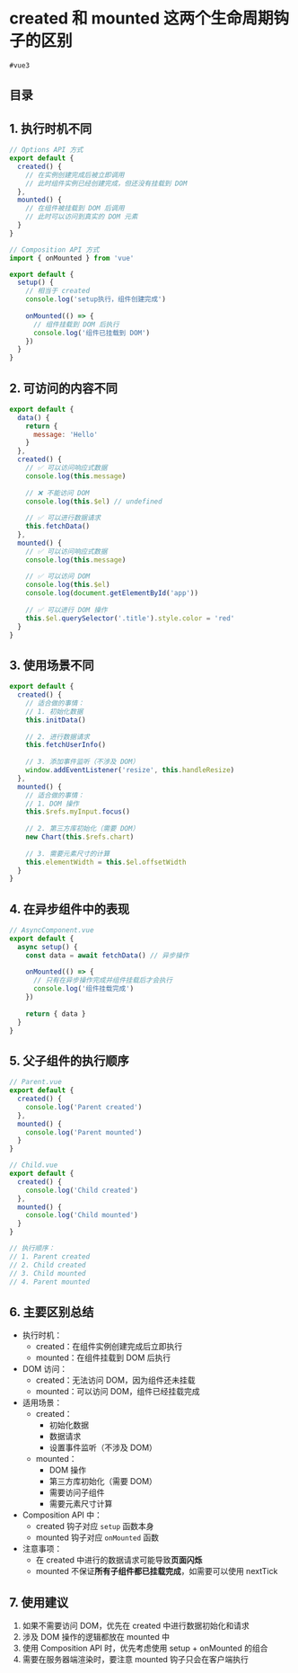 
# created 和 mounted 这两个生命周期钩子的区别

`#vue3` 


## 目录
<!-- toc -->
 ## 1. 执行时机不同 

```javascript hl:18
// Options API 方式
export default {
  created() {
    // 在实例创建完成后被立即调用
    // 此时组件实例已经创建完成，但还没有挂载到 DOM
  },
  mounted() {
    // 在组件被挂载到 DOM 后调用
    // 此时可以访问到真实的 DOM 元素
  }
}

// Composition API 方式
import { onMounted } from 'vue'

export default {
  setup() {
    // 相当于 created
    console.log('setup执行，组件创建完成')
    
    onMounted(() => {
      // 组件挂载到 DOM 后执行
      console.log('组件已挂载到 DOM')
    })
  }
}
```

## 2. 可访问的内容不同

```javascript
export default {
  data() {
    return {
      message: 'Hello'
    }
  },
  created() {
    // ✅ 可以访问响应式数据
    console.log(this.message)
    
    // ❌ 不能访问 DOM
    console.log(this.$el) // undefined
    
    // ✅ 可以进行数据请求
    this.fetchData()
  },
  mounted() {
    // ✅ 可以访问响应式数据
    console.log(this.message)
    
    // ✅ 可以访问 DOM
    console.log(this.$el)
    console.log(document.getElementById('app'))
    
    // ✅ 可以进行 DOM 操作
    this.$el.querySelector('.title').style.color = 'red'
  }
}
```

## 3. 使用场景不同

```javascript
export default {
  created() {
    // 适合做的事情：
    // 1. 初始化数据
    this.initData()
    
    // 2. 进行数据请求
    this.fetchUserInfo()
    
    // 3. 添加事件监听（不涉及 DOM）
    window.addEventListener('resize', this.handleResize)
  },
  mounted() {
    // 适合做的事情：
    // 1. DOM 操作
    this.$refs.myInput.focus()
    
    // 2. 第三方库初始化（需要 DOM）
    new Chart(this.$refs.chart)
    
    // 3. 需要元素尺寸的计算
    this.elementWidth = this.$el.offsetWidth
  }
}
```

## 4. 在异步组件中的表现

```javascript hl:7
// AsyncComponent.vue
export default {
  async setup() {
    const data = await fetchData() // 异步操作
    
    onMounted(() => {
      // 只有在异步操作完成并组件挂载后才会执行
      console.log('组件挂载完成')
    })
    
    return { data }
  }
}
```

## 5. 父子组件的执行顺序

```javascript
// Parent.vue
export default {
  created() {
    console.log('Parent created')
  },
  mounted() {
    console.log('Parent mounted')
  }
}

// Child.vue
export default {
  created() {
    console.log('Child created')
  },
  mounted() {
    console.log('Child mounted')
  }
}

// 执行顺序：
// 1. Parent created
// 2. Child created
// 3. Child mounted
// 4. Parent mounted
```

## 6. 主要区别总结

- 执行时机：
	- created：在组件实例创建完成后立即执行
	- mounted：在组件挂载到 DOM 后执行
- DOM 访问：
	- created：无法访问 DOM，因为组件还未挂载
	- mounted：可以访问 DOM，组件已经挂载完成
- 适用场景：
	- created：
		 - 初始化数据
		 - 数据请求
		 - 设置事件监听（不涉及 DOM）
	- mounted：
		 - DOM 操作
		 - 第三方库初始化（需要 DOM）
		 - 需要访问子组件
		 - 需要元素尺寸计算
- Composition API 中：
	- created 钩子对应 `setup` 函数本身
	- mounted 钩子对应 `onMounted` 函数
- 注意事项：
	- 在 created 中进行的数据请求可能导致**页面闪烁**
	- mounted 不保证**所有子组件都已挂载完成**，如需要可以使用 nextTick

## 7. 使用建议

1. 如果不需要访问 DOM，优先在 created 中进行数据初始化和请求
2. 涉及 DOM 操作的逻辑都放在 mounted 中
3. 使用 Composition API 时，优先考虑使用 setup + onMounted 的组合
4. 需要在服务器端渲染时，要注意 mounted 钩子只会在客户端执行

